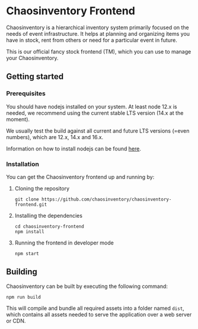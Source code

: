 # Chaosinventory Frontend

Chaosinventory is a hierarchical inventory system primarily focused on the needs of event infrastructure. It helps at planning and organizing items you have in stock, rent from others or need for a particular event in future.

This is our official fancy stock frontend (TM), which you can use to manage your Chaosinventory.

## Getting started

### Prerequisites

You should have nodejs installed on your system. At least node 12.x is needed, we recommend using the current stable LTS version (14.x at the moment).

We usually test the build against all current and future LTS versions (=even numbers), which are 12.x, 14.x and 16.x.

Information on how to install nodejs can be found [here](https://nodejs.org/en/).

### Installation

You can get the Chaosinventory frontend up and running by:

1. Cloning the repository
   ```
   git clone https://github.com/chaosinventory/chaosinventory-frontend.git
   ```
2. Installing the dependencies
   ```
   cd chaosinventory-frontend
   npm install
   ```
3. Running the frontend in developer mode
   ```
   npm start
   ```

## Building

Chaosinventory can be built by executing the following command:

```
npm run build
```

This will compile and bundle all required assets into a folder named `dist`, which contains all assets needed to serve the application over a web server or CDN.
